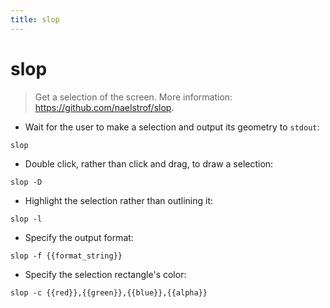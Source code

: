 ```yaml
---
title: slop
---
```

# slop

> Get a selection of the screen.
> More information: <https://github.com/naelstrof/slop>.

- Wait for the user to make a selection and output its geometry to `stdout`:

`slop`

- Double click, rather than click and drag, to draw a selection:

`slop -D`

- Highlight the selection rather than outlining it:

`slop -l`

- Specify the output format:

`slop -f {{format_string}}`

- Specify the selection rectangle's color:

`slop -c {{red}},{{green}},{{blue}},{{alpha}}`
